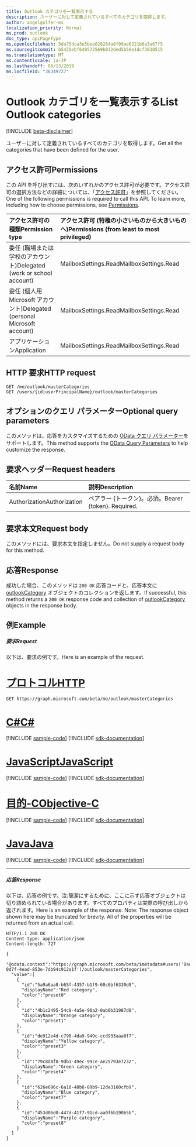 ```yaml
---
title: Outlook カテゴリを一覧表示する
description: ユーザーに対して定義されているすべてのカテゴリを取得します。
author: angelgolfer-ms
localization_priority: Normal
ms.prod: outlook
doc_type: apiPageType
ms.openlocfilehash: 5da75dca3e5bee628284a8f09ae6221b6a3a67f5
ms.sourcegitcommit: b5425ebf648572569b032ded5b56e1dcf3830515
ms.translationtype: MT
ms.contentlocale: ja-JP
ms.lasthandoff: 08/13/2019
ms.locfileid: "36349727"
---
```

# <a name="list-outlook-categories"></a><span data-ttu-id="538ea-103">Outlook カテゴリを一覧表示する</span><span class="sxs-lookup"><span data-stu-id="538ea-103">List Outlook categories</span></span>

[!INCLUDE [beta-disclaimer](../../includes/beta-disclaimer.md)]

<span data-ttu-id="538ea-104">ユーザーに対して定義されているすべてのカテゴリを取得します。</span><span class="sxs-lookup"><span data-stu-id="538ea-104">Get all the categories that have been defined for the user.</span></span>

## <a name="permissions"></a><span data-ttu-id="538ea-105">アクセス許可</span><span class="sxs-lookup"><span data-stu-id="538ea-105">Permissions</span></span>
<span data-ttu-id="538ea-p101">この API を呼び出すには、次のいずれかのアクセス許可が必要です。アクセス許可の選択方法などの詳細については、「[アクセス許可](/graph/permissions-reference)」を参照してください。</span><span class="sxs-lookup"><span data-stu-id="538ea-p101">One of the following permissions is required to call this API. To learn more, including how to choose permissions, see [Permissions](/graph/permissions-reference).</span></span>

|<span data-ttu-id="538ea-108">アクセス許可の種類</span><span class="sxs-lookup"><span data-stu-id="538ea-108">Permission type</span></span>      | <span data-ttu-id="538ea-109">アクセス許可 (特権の小さいものから大きいものへ)</span><span class="sxs-lookup"><span data-stu-id="538ea-109">Permissions (from least to most privileged)</span></span>              |
|:--------------------|:---------------------------------------------------------|
|<span data-ttu-id="538ea-110">委任 (職場または学校のアカウント)</span><span class="sxs-lookup"><span data-stu-id="538ea-110">Delegated (work or school account)</span></span> | <span data-ttu-id="538ea-111">MailboxSettings.Read</span><span class="sxs-lookup"><span data-stu-id="538ea-111">MailboxSettings.Read</span></span>    |
|<span data-ttu-id="538ea-112">委任 (個人用 Microsoft アカウント)</span><span class="sxs-lookup"><span data-stu-id="538ea-112">Delegated (personal Microsoft account)</span></span> | <span data-ttu-id="538ea-113">MailboxSettings.Read</span><span class="sxs-lookup"><span data-stu-id="538ea-113">MailboxSettings.Read</span></span>    |
|<span data-ttu-id="538ea-114">アプリケーション</span><span class="sxs-lookup"><span data-stu-id="538ea-114">Application</span></span> | <span data-ttu-id="538ea-115">MailboxSettings.Read</span><span class="sxs-lookup"><span data-stu-id="538ea-115">MailboxSettings.Read</span></span> |

## <a name="http-request"></a><span data-ttu-id="538ea-116">HTTP 要求</span><span class="sxs-lookup"><span data-stu-id="538ea-116">HTTP request</span></span>
<!-- { "blockType": "ignored" } -->
```http
GET /me/outlook/masterCategories
GET /users/{id|userPrincipalName}/outlook/masterCategories
```
## <a name="optional-query-parameters"></a><span data-ttu-id="538ea-117">オプションのクエリ パラメーター</span><span class="sxs-lookup"><span data-stu-id="538ea-117">Optional query parameters</span></span>
<span data-ttu-id="538ea-118">このメソッドは、応答をカスタマイズするための [OData クエリ パラメーター](https://developer.microsoft.com/graph/docs/concepts/query_parameters)をサポートします。</span><span class="sxs-lookup"><span data-stu-id="538ea-118">This method supports the [OData Query Parameters](https://developer.microsoft.com/graph/docs/concepts/query_parameters) to help customize the response.</span></span>

## <a name="request-headers"></a><span data-ttu-id="538ea-119">要求ヘッダー</span><span class="sxs-lookup"><span data-stu-id="538ea-119">Request headers</span></span>
| <span data-ttu-id="538ea-120">名前</span><span class="sxs-lookup"><span data-stu-id="538ea-120">Name</span></span>      |<span data-ttu-id="538ea-121">説明</span><span class="sxs-lookup"><span data-stu-id="538ea-121">Description</span></span>|
|:----------|:----------|
| <span data-ttu-id="538ea-122">Authorization</span><span class="sxs-lookup"><span data-stu-id="538ea-122">Authorization</span></span>  | <span data-ttu-id="538ea-p102">ベアラー {トークン}。必須。</span><span class="sxs-lookup"><span data-stu-id="538ea-p102">Bearer {token}. Required.</span></span> |

## <a name="request-body"></a><span data-ttu-id="538ea-125">要求本文</span><span class="sxs-lookup"><span data-stu-id="538ea-125">Request body</span></span>
<span data-ttu-id="538ea-126">このメソッドには、要求本文を指定しません。</span><span class="sxs-lookup"><span data-stu-id="538ea-126">Do not supply a request body for this method.</span></span>

## <a name="response"></a><span data-ttu-id="538ea-127">応答</span><span class="sxs-lookup"><span data-stu-id="538ea-127">Response</span></span>

<span data-ttu-id="538ea-128">成功した場合、このメソッドは `200 OK` 応答コードと、応答本文に [outlookCategory](../resources/outlookcategory.md) オブジェクトのコレクションを返します。</span><span class="sxs-lookup"><span data-stu-id="538ea-128">If successful, this method returns a `200 OK` response code and collection of [outlookCategory](../resources/outlookcategory.md) objects in the response body.</span></span>
## <a name="example"></a><span data-ttu-id="538ea-129">例</span><span class="sxs-lookup"><span data-stu-id="538ea-129">Example</span></span>
##### <a name="request"></a><span data-ttu-id="538ea-130">要求</span><span class="sxs-lookup"><span data-stu-id="538ea-130">Request</span></span>
<span data-ttu-id="538ea-131">以下は、要求の例です。</span><span class="sxs-lookup"><span data-stu-id="538ea-131">Here is an example of the request.</span></span>

# <a name="httptabhttp"></a>[<span data-ttu-id="538ea-132">プロトコル</span><span class="sxs-lookup"><span data-stu-id="538ea-132">HTTP</span></span>](#tab/http)
<!-- {
  "blockType": "request",
  "name": "get_mastercategories"
}-->
```http
GET https://graph.microsoft.com/beta/me/outlook/masterCategories
```
# <a name="ctabcsharp"></a>[<span data-ttu-id="538ea-133">C#</span><span class="sxs-lookup"><span data-stu-id="538ea-133">C#</span></span>](#tab/csharp)
[!INCLUDE [sample-code](../includes/snippets/csharp/get-mastercategories-csharp-snippets.md)]
[!INCLUDE [sdk-documentation](../includes/snippets/snippets-sdk-documentation-link.md)]

# <a name="javascripttabjavascript"></a>[<span data-ttu-id="538ea-134">JavaScript</span><span class="sxs-lookup"><span data-stu-id="538ea-134">JavaScript</span></span>](#tab/javascript)
[!INCLUDE [sample-code](../includes/snippets/javascript/get-mastercategories-javascript-snippets.md)]
[!INCLUDE [sdk-documentation](../includes/snippets/snippets-sdk-documentation-link.md)]

# <a name="objective-ctabobjc"></a>[<span data-ttu-id="538ea-135">目的-C</span><span class="sxs-lookup"><span data-stu-id="538ea-135">Objective-C</span></span>](#tab/objc)
[!INCLUDE [sample-code](../includes/snippets/objc/get-mastercategories-objc-snippets.md)]
[!INCLUDE [sdk-documentation](../includes/snippets/snippets-sdk-documentation-link.md)]

# <a name="javatabjava"></a>[<span data-ttu-id="538ea-136">Java</span><span class="sxs-lookup"><span data-stu-id="538ea-136">Java</span></span>](#tab/java)
[!INCLUDE [sample-code](../includes/snippets/java/get-mastercategories-java-snippets.md)]
[!INCLUDE [sdk-documentation](../includes/snippets/snippets-sdk-documentation-link.md)]

---

##### <a name="response"></a><span data-ttu-id="538ea-137">応答</span><span class="sxs-lookup"><span data-stu-id="538ea-137">Response</span></span>
<span data-ttu-id="538ea-p103">以下は、応答の例です。注:簡潔にするために、ここに示す応答オブジェクトは切り詰められている場合があります。すべてのプロパティは実際の呼び出しから返されます。</span><span class="sxs-lookup"><span data-stu-id="538ea-p103">Here is an example of the response. Note: The response object shown here may be truncated for brevity. All of the properties will be returned from an actual call.</span></span>
<!-- {
  "blockType": "response",
  "truncated": true,
  "@odata.type": "microsoft.graph.outlookCategory",
  "isCollection": true
} -->
```http
HTTP/1.1 200 OK
Content-type: application/json
Content-length: 727

{
  "@odata.context":"https://graph.microsoft.com/beta/$metadata#users('8ae6f565-0d7f-4ead-853e-7db94c912a1f')/outlook/masterCategories",
  "value":[
    {
      "id":"5a9a6aa8-b65f-4357-b1f9-60c6bf6330d8",
      "displayName":"Red category",
      "color":"preset0"
    },
    {
      "id":"4b1c2495-54c9-4a5e-90a2-0ab0b31987d8",
      "displayName":"Orange category",
      "color":"preset1"
    },
    {
      "id":"de912e4d-c790-4da9-949c-ccd933aaa0f7",
      "displayName":"Yellow category",
      "color":"preset3"
    },
    {
      "id":"79c8d8f8-9db1-49ec-99ce-ae25793e7232",
      "displayName":"Green category",
      "color":"preset4"
    },
    {
      "id":"626e696c-6a10-48b8-89b9-12de3160cfb9",
      "displayName":"Blue category",
      "color":"preset7"
    },
    {
      "id":"453d06d0-447d-41f7-91cd-aa0f6b190b5b",
      "displayName":"Purple category",
      "color":"preset8"
    }
  ]
}
```

<!-- uuid: 8fcb5dbc-d5aa-4681-8e31-b001d5168d79
2015-10-25 14:57:30 UTC -->
<!--
{
  "type": "#page.annotation",
  "description": "List categories",
  "keywords": "",
  "section": "documentation",
  "tocPath": "",
  "suppressions": [
  ]
}
-->
